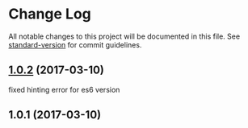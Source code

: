 # Change Log

All notable changes to this project will be documented in this file. See [standard-version](https://github.com/conventional-changelog/standard-version) for commit guidelines.

<a name="1.0.2"></a>
## [1.0.2](https://github.com/mobiushorizons/domlette/compare/v1.0.1...v1.0.2) (2017-03-10)



<a name="1.0.1">fixed hinting error for es6 version</a>
## 1.0.1 (2017-03-10)
